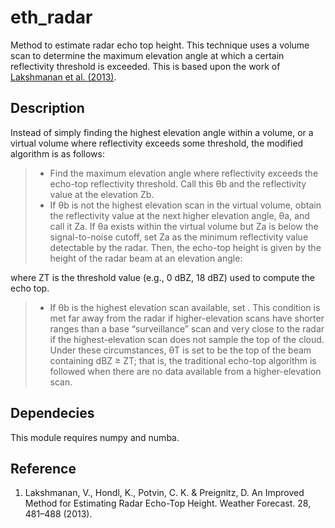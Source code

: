 # eth_radar

Method to estimate radar echo top height. This technique uses a volume scan to determine the maximum elevation angle at which a certain reflectivity threshold is exceeded. This is based upon the work of [Lakshmanan et al. (2013)][1].

## Description

Instead of simply finding the highest elevation angle within a volume, or a virtual volume where reflectivity exceeds some threshold, the modified algorithm is as follows:

>- Find the maximum elevation angle where reflectivity exceeds the echo-top reflectivity threshold. Call this θb and the reflectivity value at the elevation Zb.
>- If θb is not the highest elevation scan in the virtual volume, obtain the reflectivity value at the next higher elevation angle, θa, and call it Za. If θa exists within the virtual volume but Za is below the signal-to-noise cutoff, set Za as the minimum reflectivity value detectable by the radar. Then, the echo-top height is given by the height of the radar beam at an elevation angle:

where ZT is the threshold value (e.g., 0 dBZ, 18 dBZ) used to compute the echo top.

>- If θb is the highest elevation scan available, set . This condition is met far away from the radar if higher-elevation scans have shorter ranges than a base “surveillance” scan and very close to the radar if the highest-elevation scan does not sample the top of the cloud. Under these circumstances, θT is set to be the top of the beam containing dBZ ≥ ZT; that is, the traditional echo-top algorithm is followed when there are no data available from a higher-elevation scan.

## Dependecies

This module requires numpy and numba.

## Reference

1. Lakshmanan, V., Hondl, K., Potvin, C. K. & Preignitz, D. An Improved Method for Estimating Radar Echo-Top Height. Weather Forecast. 28, 481–488 (2013).

[1]: https://journals.ametsoc.org/doi/10.1175/WAF-D-12-00084.1